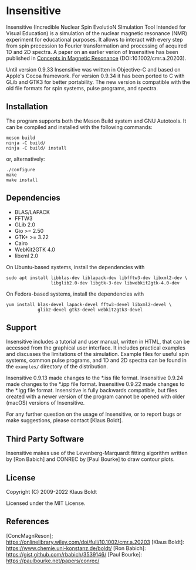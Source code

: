 # Insensitive

Insensitive (Incredible Nuclear Spin EvolutioN SImulation Tool Intended for 
Visual Education) is a simulation of the nuclear magnetic resonance (NMR)
experiment for educational purposes. It allows to interact with every step 
from spin precession to Fourier transformation and processing of acquired 1D 
and 2D spectra. A paper on an earlier verion of Insensitive has been published
in [Concepts in Magnetic Resonance](https://onlinelibrary.wiley.com/doi/full/10.1002/cmr.a.20203) (DOI:10.1002/cmr.a.20203).

Until version 0.9.33 Insensitive was written in Objective-C and based on 
Apple's Cocoa framework. For version 0.9.34 it has been ported to C with GLib
and GTK3 for better portability. The new version is compatible with the old
file formats for spin systems, pulse programs, and spectra.

## Installation

The program supports both the Meson Build system and GNU Autotools. It can be 
compiled and installed with the following commands:

```
meson build
ninja -C build/
ninja -C build/ install
```

or, alternatively:

```
./configure
make
make install
```

## Dependencies

- BLAS/LAPACK
- FFTW3
- GLib 2.0
- Gio >= 2.50
- GTK+ >= 3.22
- Cairo
- WebKit2GTK 4.0
- libxml 2.0

On Ubuntu-based systems, install the dependencies with

```
sudo apt install libblas-dev liblapack-dev libfftw3-dev libxml2-dev \
                 libglib2.0-dev libgtk-3-dev libwebkit2gtk-4.0-dev
```

On Fedora-based systems, install the dependencies with

```
yum install blas-devel lapack-devel fftw3-devel libxml2-devel \
            glib2-devel gtk3-devel webkit2gtk3-devel
```

## Support

Insensitive includes a tutorial and user manual, written in HTML, that can be 
accessed from the graphical user interface. It includes practical examples and
discusses the limitations of the simulation. Example files for useful spin
systems, common pulse programs, and 1D and 2D spectra can be found in the
`examples/` directory of the distribution. 

Insensitive 0.9.13 made changes to the *.iss file format. Insensitive 0.9.24
made changes to the *.ipp file format. Insensitive 0.9.22 made changes to the
*.igg file format. Insensitive is fully backwards compatible, but files created 
with a newer version of the program cannot be opened with older (macOS) 
versions of Insensitive.

For any further question on the usage of Insensitive, or to report bugs or 
make suggestions, please contact [Klaus Boldt].

## Third Party Software

Insensitive makes use of the Levenberg-Marquardt fitting algorithm written by 
[Ron Babich] and CONREC by [Paul Bourke] to draw contour plots.

## License

Copyright (C) 2009-2022 Klaus Boldt

Licensed under the MIT License.

## References

  [ConcMagnReson]; <https://onlinelibrary.wiley.com/doi/full/10.1002/cmr.a.20203>
  [Klaus Boldt]: <https://www.chemie.uni-konstanz.de/boldt/>
  [Ron Babich]: <https://gist.github.com/rbabich/3539146/>
  [Paul Bourke]: <https://paulbourke.net/papers/conrec/>
